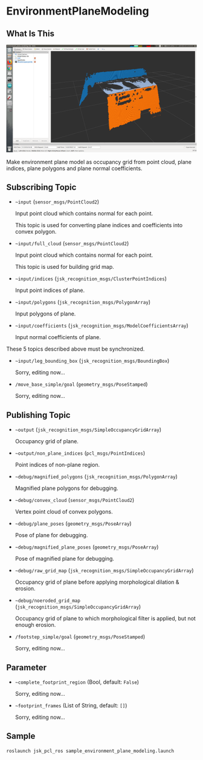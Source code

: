 # EnvironmentPlaneModeling

## What Is This
![](images/environment_plane_modeling.png)

Make environment plane model as occupancy grid from point cloud, plane indices, plane polygons and plane normal coefficients.


## Subscribing Topic

* `~input` (`sensor_msgs/PointCloud2`)

  Input point cloud which contains normal for each point.

  This topic is used for converting plane indices and coefficients into convex polygon.

* `~input/full_cloud` (`sensor_msgs/PointCloud2`)

  Input point cloud which contains normal for each point.

  This topic is used for building grid map.

* `~input/indices` (`jsk_recognition_msgs/ClusterPointIndices`)

  Input point indices of plane.

* `~input/polygons` (`jsk_recognition_msgs/PolygonArray`)

  Input polygons of plane.

* `~input/coefficients` (`jsk_recognition_msgs/ModelCoefficientsArray`)

  Input normal coefficients of plane.

These 5 topics described above must be synchronized.

* `~input/leg_bounding_box` (`jsk_recognition_msgs/BoundingBox`)

  Sorry, editing now...

* `/move_base_simple/goal` (`geometry_msgs/PoseStamped`)

  Sorry, editing now...


## Publishing Topic

* `~output` (`jsk_recognition_msgs/SimpleOccupancyGridArray`)

  Occupancy grid of plane.

* `~output/non_plane_indices` (`pcl_msgs/PointIndices`)

  Point indices of non-plane region.

* `~debug/magnified_polygons` (`jsk_recognition_msgs/PolygonArray`)

  Magnified plane polygons for debugging.

* `~debug/convex_cloud` (`sensor_msgs/PointCloud2`)

  Vertex point cloud of convex polygons.

* `~debug/plane_poses` (`geometry_msgs/PoseArray`)

  Pose of plane for debugging.

* `~debug/magnified_plane_poses` (`geometry_msgs/PoseArray`)

  Pose of magnified plane for debugging.

* `~debug/raw_grid_map` (`jsk_recognition_msgs/SimpleOccupancyGridArray`)

  Occupancy grid of plane before applying morphological dilation & erosion.

* `~debug/noeroded_grid_map` (`jsk_recognition_msgs/SimpleOccupancyGridArray`)

  Occupancy grid of plane to which morphological filter is applied, but not enough erosion.

* `/footstep_simple/goal` (`geometry_msgs/PoseStamped`)

  Sorry, editing now...


## Parameter

* `~complete_footprint_region` (Bool, default: `False`)

  Sorry, editing now...

* `~footprint_frames` (List of String, default: `[]`)

  Sorry, editing now...

## Sample

```bash
roslaunch jsk_pcl_ros sample_environment_plane_modeling.launch
```
